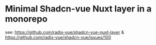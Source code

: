 # Minimal Shadcn-vue Nuxt layer in a monorepo

see: https://github.com/radix-vue/shadcn-vue-nuxt-layer & https://github.com/radix-vue/shadcn-vue/issues/100
